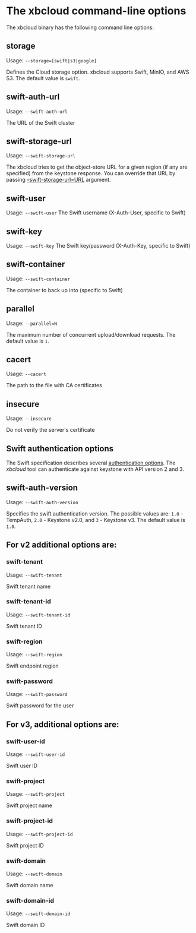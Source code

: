 # The xbcloud command-line options

The xbcloud binary has the following command line options:

## storage

Usage: `--storage=[swift|s3|google]`

Defines the Cloud storage option. xbcloud supports Swift, MinIO, and AWS S3. The default value is `swift`.

## swift-auth-url

Usage: `--swift-auth-url`

The URL of the Swift cluster

## swift-storage-url

Usage: `--swift-storage-url`

The xbcloud tries to get the object-store URL for a given region (if any are specified)
from the keystone response. You can override that URL by passing
[–swift-storage-url=URL](#swift-storage-url) argument.

## swift-user

Usage: `--swift-user`
The Swift username (X-Auth-User, specific to Swift)

## swift-key

Usage: `--swift-key`
The Swift key/password (X-Auth-Key, specific to Swift)

## swift-container

Usage: `--swift-container`

The container to back up into (specific to Swift)

## parallel

Usage: `--parallel=N`

The maximum number of concurrent upload/download requests. The default value is `1`.

## cacert

Usage: `--cacert`

The path to the file with CA certificates

## insecure

Usage: `--insecure`

Do not verify the server's certificate

## Swift authentication options

The Swift specification describes several [authentication options](http://docs.openstack.org/developer/swift/overview_auth.html). The *xbcloud* tool can
authenticate against keystone with API version 2 and 3.

## swift-auth-version

Usage: `--swift-auth-version`

Specifies the swift authentication version. The possible values are: `1.0` -
TempAuth, `2.0` - Keystone v2.0, and `3` - Keystone v3. The default value is
`1.0`.

## For v2 additional options are:

### swift-tenant

Usage: `--swift-tenant`

Swift tenant name

### swift-tenant-id

Usage: `--swift-tenant-id`

Swift tenant ID

### swift-region

Usage: `--swift-region`

Swift endpoint region

### swift-password

Usage: `--swift-password`

Swift password for the user

## For v3, additional options are:

### swift-user-id

Usage: `--swift-user-id`

Swift user ID

### swift-project

Usage: `--swift-project`

Swift project name

### swift-project-id

Usage: `--swift-project-id`

Swift project ID

### swift-domain

Usage: `--swift-domain`

Swift domain name

### swift-domain-id

Usage: `--swift-domain-id`

Swift domain ID